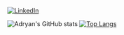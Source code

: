 [![LinkedIn](https://img.shields.io/badge/LinkedIn-0077B5?style=for-the-badge&logo=linkedin&logoColor=white)](https://www.linkedin.com/in/adryan-reis-9940ba186
)


![Adryan's GitHub stats](https://github-readme-stats.vercel.app/api?username=Nasc1mento&show_icons=true&theme=radical)
[![Top Langs](https://github-readme-stats.vercel.app/api/top-langs/?username=Nasc1mento&layout=compact)](https://github.com/Nasc1mento)


